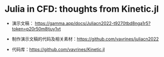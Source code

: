 # Julia in CFD: thoughts from Kinetic.jl

- 演示文稿： https://gamma.app/docs/Juliacn2022-t9270tbd8nga1r5?token=p20r50m8tjuy1vt

- 制作演示文稿的代码及相关素材：https://github.com/vavrines/juliacn2022

- 代码库：https://github.com/vavrines/Kinetic.jl
